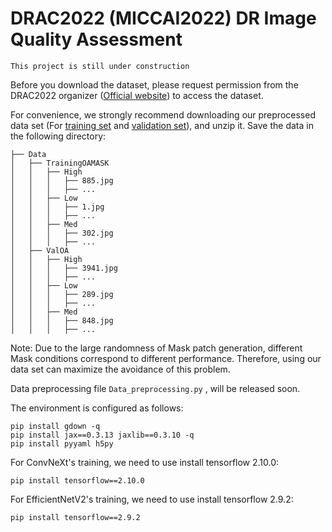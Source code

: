 # DRAC2022 (MICCAI2022) DR Image Quality Assessment

`This project is still under construction` 

Before you download the dataset, please request permission from the DRAC2022 organizer ([Official website](https://drac22.grand-challenge.org/)) to access the dataset.

For convenience, we strongly recommend downloading our preprocessed data set (For [training set](https://drive.google.com/file/d/1zA1XwS58fHcAAAQalbQp9QBzGUIMqli5/view?usp=sharing) and [validation set](https://drive.google.com/file/d/1GndQtL1G0a9hEDsVNaiMxTCe4oEaOWx4/view?usp=share_link)), and unzip it. Save the data in the following directory:

```none
├── Data
│   ├── TrainingOAMASK
│   │   ├── High
│   │   │   ├── 885.jpg
│   │   │   ├── ...
│   │   ├── Low
│   │   │   ├── 1.jpg
│   │   │   ├── ...
│   │   ├── Med
│   │   │   ├── 302.jpg
│   │   │   ├── ...
│   ├── ValOA
│   │   ├── High
│   │   │   ├── 3941.jpg
│   │   │   ├── ...
│   │   ├── Low
│   │   │   ├── 289.jpg
│   │   │   ├── ...
│   │   ├── Med
│   │   │   ├── 848.jpg
│   │   │   ├── ...
```

Note: Due to the large randomness of Mask patch generation, different Mask conditions correspond to different performance. Therefore, using our data set can maximize the avoidance of this problem.

Data preprocessing file `Data_preprocessing.py` , will be released soon.


The environment is configured as follows:
```shell
pip install gdown -q
pip install jax==0.3.13 jaxlib==0.3.10 -q
pip install pyyaml h5py  
```
For ConvNeXt's training, we need to use install tensorflow 2.10.0:
```shell
pip install tensorflow==2.10.0
```
For EfficientNetV2's training, we need to use install tensorflow 2.9.2:
```shell
pip install tensorflow==2.9.2
```

